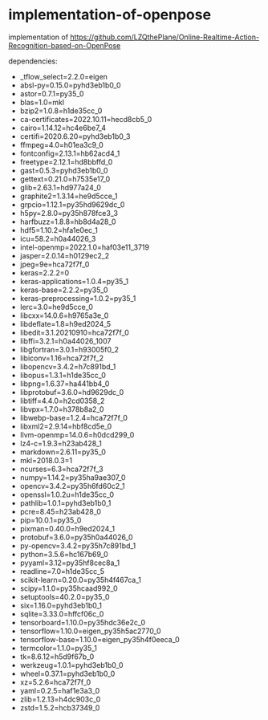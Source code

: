 # implementation-of-openpose
implementation of https://github.com/LZQthePlane/Online-Realtime-Action-Recognition-based-on-OpenPose

dependencies:
  - _tflow_select=2.2.0=eigen
  - absl-py=0.15.0=pyhd3eb1b0_0
  - astor=0.7.1=py35_0
  - blas=1.0=mkl
  - bzip2=1.0.8=h1de35cc_0
  - ca-certificates=2022.10.11=hecd8cb5_0
  - cairo=1.14.12=hc4e6be7_4
  - certifi=2020.6.20=pyhd3eb1b0_3
  - ffmpeg=4.0=h01ea3c9_0
  - fontconfig=2.13.1=hb62acd4_1
  - freetype=2.12.1=hd8bbffd_0
  - gast=0.5.3=pyhd3eb1b0_0
  - gettext=0.21.0=h7535e17_0
  - glib=2.63.1=hd977a24_0
  - graphite2=1.3.14=he9d5cce_1
  - grpcio=1.12.1=py35hd9629dc_0
  - h5py=2.8.0=py35h878fce3_3
  - harfbuzz=1.8.8=hb8d4a28_0
  - hdf5=1.10.2=hfa1e0ec_1
  - icu=58.2=h0a44026_3
  - intel-openmp=2022.1.0=haf03e11_3719
  - jasper=2.0.14=h0129ec2_2
  - jpeg=9e=hca72f7f_0
  - keras=2.2.2=0
  - keras-applications=1.0.4=py35_1
  - keras-base=2.2.2=py35_0
  - keras-preprocessing=1.0.2=py35_1
  - lerc=3.0=he9d5cce_0
  - libcxx=14.0.6=h9765a3e_0
  - libdeflate=1.8=h9ed2024_5
  - libedit=3.1.20210910=hca72f7f_0
  - libffi=3.2.1=h0a44026_1007
  - libgfortran=3.0.1=h93005f0_2
  - libiconv=1.16=hca72f7f_2
  - libopencv=3.4.2=h7c891bd_1
  - libopus=1.3.1=h1de35cc_0
  - libpng=1.6.37=ha441bb4_0
  - libprotobuf=3.6.0=hd9629dc_0
  - libtiff=4.4.0=h2cd0358_2
  - libvpx=1.7.0=h378b8a2_0
  - libwebp-base=1.2.4=hca72f7f_0
  - libxml2=2.9.14=hbf8cd5e_0
  - llvm-openmp=14.0.6=h0dcd299_0
  - lz4-c=1.9.3=h23ab428_1
  - markdown=2.6.11=py35_0
  - mkl=2018.0.3=1
  - ncurses=6.3=hca72f7f_3
  - numpy=1.14.2=py35ha9ae307_0
  - opencv=3.4.2=py35h6fd60c2_1
  - openssl=1.0.2u=h1de35cc_0
  - pathlib=1.0.1=pyhd3eb1b0_1
  - pcre=8.45=h23ab428_0
  - pip=10.0.1=py35_0
  - pixman=0.40.0=h9ed2024_1
  - protobuf=3.6.0=py35h0a44026_0
  - py-opencv=3.4.2=py35h7c891bd_1
  - python=3.5.6=hc167b69_0
  - pyyaml=3.12=py35hf8cec8a_1
  - readline=7.0=h1de35cc_5
  - scikit-learn=0.20.0=py35h4f467ca_1
  - scipy=1.1.0=py35hcaad992_0
  - setuptools=40.2.0=py35_0
  - six=1.16.0=pyhd3eb1b0_1
  - sqlite=3.33.0=hffcf06c_0
  - tensorboard=1.10.0=py35hdc36e2c_0
  - tensorflow=1.10.0=eigen_py35h5ac2770_0
  - tensorflow-base=1.10.0=eigen_py35h4f0eeca_0
  - termcolor=1.1.0=py35_1
  - tk=8.6.12=h5d9f67b_0
  - werkzeug=1.0.1=pyhd3eb1b0_0
  - wheel=0.37.1=pyhd3eb1b0_0
  - xz=5.2.6=hca72f7f_0
  - yaml=0.2.5=haf1e3a3_0
  - zlib=1.2.13=h4dc903c_0
  - zstd=1.5.2=hcb37349_0
